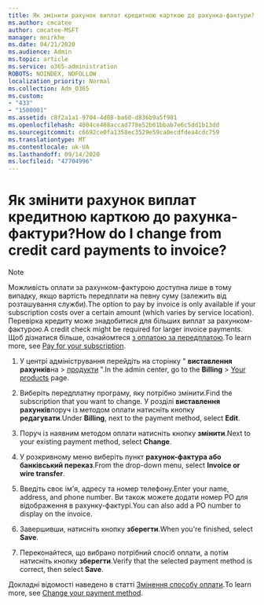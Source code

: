 ```yaml
---
title: Як змінити рахунок виплат кредитною карткою до рахунка-фактури?
ms.author: cmcatee
author: cmcatee-MSFT
manager: mnirkhe
ms.date: 04/21/2020
ms.audience: Admin
ms.topic: article
ms.service: o365-administration
ROBOTS: NOINDEX, NOFOLLOW
localization_priority: Normal
ms.collection: Adm_O365
ms.custom:
- "433"
- "1500001"
ms.assetid: c8f2a1a1-9704-4d08-ba60-d836b9a5f981
ms.openlocfilehash: 4004ce468accad778e52b61bbab7e6c5dd1b13dd
ms.sourcegitcommit: c6692ce0fa1358ec3529e59ca0ecdfdea4cdc759
ms.translationtype: MT
ms.contentlocale: uk-UA
ms.lasthandoff: 09/14/2020
ms.locfileid: "47704996"
---
```

# <a name="how-do-i-change-from-credit-card-payments-to-invoice"></a><span data-ttu-id="de3bf-102">Як змінити рахунок виплат кредитною карткою до рахунка-фактури?</span><span class="sxs-lookup"><span data-stu-id="de3bf-102">How do I change from credit card payments to invoice?</span></span>

> [!NOTE]
> <span data-ttu-id="de3bf-103">Можливість оплати за рахунком-фактурою доступна лише в тому випадку, якщо вартість передплати на певну суму (залежить від розташування служби).</span><span class="sxs-lookup"><span data-stu-id="de3bf-103">The option to pay by invoice is only available if your subscription costs over a certain amount (which varies by service location).</span></span> <span data-ttu-id="de3bf-104">Перевірка кредиту може знадобитися для більших виплат за рахунком-фактурою.</span><span class="sxs-lookup"><span data-stu-id="de3bf-104">A credit check might be required for larger invoice payments.</span></span> <span data-ttu-id="de3bf-105">Щоб дізнатися більше, ознайомтеся [з оплатою за передплатою](https://docs.microsoft.com/microsoft-365/commerce/billing-and-payments/pay-for-your-subscription).</span><span class="sxs-lookup"><span data-stu-id="de3bf-105">To learn more, see [Pay for your subscription](https://docs.microsoft.com/microsoft-365/commerce/billing-and-payments/pay-for-your-subscription).</span></span>

1. <span data-ttu-id="de3bf-106">У центрі адміністрування перейдіть на сторінку " **виставлення рахунків**на  >  [продукти](https://go.microsoft.com/fwlink/p/?linkid=842054) ".</span><span class="sxs-lookup"><span data-stu-id="de3bf-106">In the admin center, go to the **Billing** > [Your products](https://go.microsoft.com/fwlink/p/?linkid=842054) page.</span></span>

2. <span data-ttu-id="de3bf-107">Виберіть передплатну програму, яку потрібно змінити.</span><span class="sxs-lookup"><span data-stu-id="de3bf-107">Find the subscription that you want to change.</span></span> <span data-ttu-id="de3bf-108">У розділі **виставлення рахунків**поруч із методом оплати натисніть кнопку **редагувати**.</span><span class="sxs-lookup"><span data-stu-id="de3bf-108">Under **Billing**, next to the payment method, select **Edit**.</span></span>

3. <span data-ttu-id="de3bf-109">Поруч із наявним методом оплати натисніть кнопку **змінити**.</span><span class="sxs-lookup"><span data-stu-id="de3bf-109">Next to your existing payment method, select **Change**.</span></span>

4. <span data-ttu-id="de3bf-110">У розкривному меню виберіть пункт **рахунок-фактура або банківський переказ**.</span><span class="sxs-lookup"><span data-stu-id="de3bf-110">From the drop-down menu, select **Invoice or wire transfer**.</span></span>

5. <span data-ttu-id="de3bf-111">Введіть своє ім'я, адресу та номер телефону.</span><span class="sxs-lookup"><span data-stu-id="de3bf-111">Enter your name, address, and phone number.</span></span> <span data-ttu-id="de3bf-112">Ви також можете додати номер PO для відображення в рахунку-фактурі.</span><span class="sxs-lookup"><span data-stu-id="de3bf-112">You can also add a PO number to display on the invoice.</span></span>

6. <span data-ttu-id="de3bf-113">Завершивши, натисніть кнопку **зберегти**.</span><span class="sxs-lookup"><span data-stu-id="de3bf-113">When you're finished, select **Save**.</span></span>

7. <span data-ttu-id="de3bf-114">Переконайтеся, що вибрано потрібний спосіб оплати, а потім натисніть кнопку **зберегти**.</span><span class="sxs-lookup"><span data-stu-id="de3bf-114">Verify that the selected payment method is correct, then select **Save**.</span></span>

<span data-ttu-id="de3bf-115">Докладні відомості наведено в статті [Змінення способу оплати](https://docs.microsoft.com/microsoft-365/commerce/billing-and-payments/change-payment-method).</span><span class="sxs-lookup"><span data-stu-id="de3bf-115">To learn more, see [Change your payment method](https://docs.microsoft.com/microsoft-365/commerce/billing-and-payments/change-payment-method).</span></span>